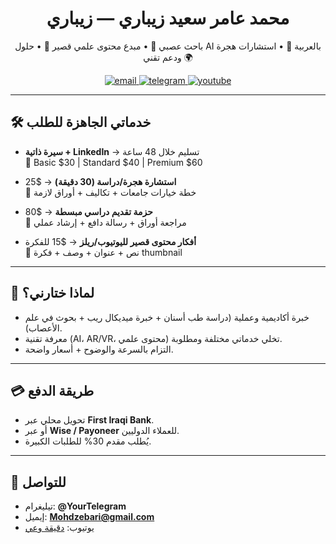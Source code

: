 <h1 align="center">محمد عامر سعيد زيباري — زيباري</h1>
<p align="center">باحث عصبي 🧠 • مبدع محتوى علمي قصير 🎥 • حلول AI بالعربية 🤖 • استشارات هجرة ودعم تقني 🌍</p>

<p align="center">
  <a href="mailto:Mohdzebari@gmail.com">
    <img src="https://img.shields.io/badge/Email-Mohdzebari@gmail.com-informational?style=for-the-badge&logo=gmail" alt="email"/>
  </a>
  <a href="https://t.me/YourTelegram">
    <img src="https://img.shields.io/badge/Telegram-@YourTelegram-blue?style=for-the-badge&logo=telegram" alt="telegram"/>
  </a>
  <a href="https://www.youtube.com/@دقيقة_وعي">
    <img src="https://img.shields.io/badge/YouTube-دقيقة_وعي-red?style=for-the-badge&logo=youtube" alt="youtube"/>
  </a>
</p>

---

## 🛠️ خدماتي الجاهزة للطلب
- **سيرة ذاتية + LinkedIn** → تسليم خلال 48 ساعة  
  🔹 Basic $30 | Standard $40 | Premium $60  

- **استشارة هجرة/دراسة (30 دقيقة)** → $25  
  🔹 خطة خيارات جامعات + تكاليف + أوراق لازمة  

- **حزمة تقديم دراسي مبسطة** → $80  
  🔹 مراجعة أوراق + رسالة دافع + إرشاد عملي  

- **أفكار محتوى قصير لليوتيوب/ريلز** → $15 للفكرة  
  🔹 نص + عنوان + وصف + فكرة thumbnail

---

## 🎯 لماذا ختارني؟
-   خبرة أكاديمية وعملية (دراسة طب أسنان + خبرة ميديكال ريب + بحوث في علم الأعصاب).  
- معرفة تقنية (AI، AR/VR، محتوى علمي) تخلي خدماتي مختلفة ومطلوبة.  
- التزام بالسرعة والوضوح + أسعار واضحة.

---

## 💳 طريقة الدفع
- تحويل محلي عبر **First Iraqi Bank**.  
- أو عبر **Wise / Payoneer** للعملاء الدوليين.  
- يُطلب مقدم 30% للطلبات الكبيرة.

---

## 📩 للتواصل
- تيليغرام: **@YourTelegram**  
- إيميل: **Mohdzebari@gmail.com**  
- يوتيوب: [دقيقة وعي](https://www.youtube.com/@دقيقة_وعي)  
